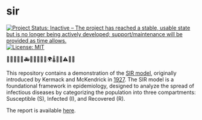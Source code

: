 # sir

<!-- badges: start -->
[![Project Status: Inactive – The project has reached a stable, usable state but is no longer being actively developed; support/maintenance will be provided as time allows.](https://www.repostatus.org/badges/latest/inactive.svg)](https://www.repostatus.org/#inactive)
[![License: MIT](https://img.shields.io/badge/license-MIT-green)](https://choosealicense.com/licenses/mit/)
<!-- badges: end -->

🦠🤒💉🤧💊🚑🧑‍⚕️🧪🏥😷🌍🌡️🔬🚨⚠️🧴🛑

This repository contains a demonstration of the [SIR model](https://en.wikipedia.org/wiki/Compartmental_models_in_epidemiology), originally introduced by Kermack and McKendrick in [1927](https://royalsocietypublishing.org/doi/10.1098/rspa.1927.0118). The SIR model is a foundational framework in epidemiology, designed to analyze the spread of infectious diseases by categorizing the population into three compartments: Susceptible (S), Infected (I), and Recovered (R).

The report is available [here](https://danielvartan.github.io/sir/).
